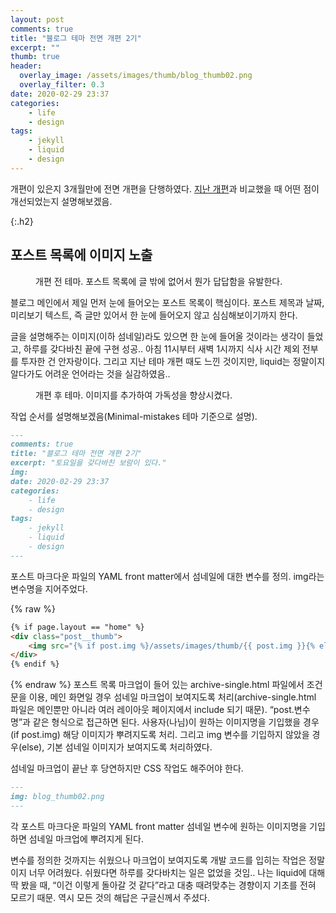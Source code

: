```yaml
---
layout: post
comments: true
title: "블로그 테마 전면 개편 2기"
excerpt: ""
thumb: true
header:
  overlay_image: /assets/images/thumb/blog_thumb02.png
  overlay_filter: 0.3
date: 2020-02-29 23:37
categories:
    - life
    - design
tags:
    - jekyll
    - liquid
    - design
---
```

개편이 있은지 3개월만에 전면 개편을 단행하였다. <a href="/2019/12/01/theme" class="bu-link2">지난 개편</a>과 비교했을 때 어떤 점이 개선되었는지 설명해보겠음.

{:.h2}
## 포스트 목록에 이미지 노출

<figure class="rsp-img type1 zoom auto-alt align--center figure--right">
    <img src="/assets/images/post/theme02_img01.png" alt="">
    <figcaption>개편 전 테마. 포스트 목록에 글 밖에 없어서 뭔가 답답함을 유발한다.</figcaption>
</figure>

블로그 메인에서 제일 먼저 눈에 들어오는 포스트 목록이 핵심이다. 포스트 제목과 날짜, 미리보기 텍스트, 즉 글만 있어서 한 눈에 들어오지 않고 심심해보이기까지 한다.

글을 설명해주는 이미지(이하 섬네일)라도 있으면 한 눈에 들어올 것이라는 생각이 들었고, 하루를 갖다바친 끝에 구현 성공.. 아침 11시부터 새벽 1시까지 식사 시간 제외 전부를 투자한 건 안자랑이다. 그리고 지난 테마 개편 때도 느낀 것이지만, liquid는 정말이지 알다가도 어려운 언어라는 것을 실감하였음..

<figure class="rsp-img type1 zoom auto-alt align--center">
    <img src="/assets/images/post/theme02_img02.png" alt="">
    <figcaption>개편 후 테마. 이미지를 추가하여 가독성을 향상시켰다.</figcaption>
</figure>

작업 순서를 설명해보겠음(Minimal-mistakes 테마 기준으로 설명).

```markdown
---
comments: true
title: "블로그 테마 전면 개편 2기"
excerpt: "토요일을 갖다바친 보람이 있다."
img: 
date: 2020-02-29 23:37
categories:
    - life
    - design
tags:
    - jekyll
    - liquid
    - design
---
```
포스트 마크다운 파일의 YAML front matter에서 섬네일에 대한 변수를 정의. img라는 변수명을 지어주었다.

{% raw %}
```html
{% if page.layout == "home" %}
<div class="post__thumb">
    <img src="{% if post.img %}/assets/images/thumb/{{ post.img }}{% else %}/assets/images/thumb/default_thumb04.png{% endif %}" alt="">
</div>
{% endif %}
```
{% endraw %}
포스트 목록 마크업이 들어 있는 archive-single.html 파일에서 조건문을 이용, 메인 화면일 경우 섬네일 마크업이 보여지도록 처리(archive-single.html 파일은 메인뿐만 아니라 여러 레이아웃 페이지에서 include 되기 때문). &ldquo;post.변수명&rdquo;과 같은 형식으로 접근하면 된다. 사용자(나님)이 원하는 이미지명을 기입했을 경우(if post.img) 해당 이미지가 뿌려지도록 처리. 그리고 img 변수를 기입하지 않았을 경우(else), 기본 섬네일 이미지가 보여지도록 처리하였다.

섬네일 마크업이 끝난 후 당연하지만 CSS 작업도 해주어야 한다.

```markdown
---
img: blog_thumb02.png
---
```
각 포스트 마크다운 파일의 YAML front matter 섬네일 변수에 원하는 이미지명을 기입하면 섬네일 마크업에 뿌려지게 된다.

변수를 정의한 것까지는 쉬웠으나 마크업이 보여지도록 개발 코드를 입히는 작업은 정말이지 너무 어려웠다. 쉬웠다면 하루를 갖다바치는 일은 없었을 것임.. 나는 liquid에 대해 딱 봤을 때, &ldquo;이건 이렇게 돌아갈 것 같다&rdquo;라고 대충 때려맞추는 경향이지 기초를 전혀 모르기 때문. 역시 모든 것의 해답은 구글신께서 주셨다.